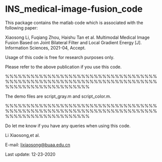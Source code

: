 # INS_medical-image-fusion_code

This package contains the matlab code which is associated with the following paper:

Xiaosong Li, Fuqiang Zhou, Haishu Tan et al. Multimodal Medical Image Fusion Based on Joint Bilateral
Filter and Local Gradient Energy [J]. Information Sciences, 2021-04, Accept.

Usage of this code is free for research purposes only. 

Please refer to the above publication if you use this code.

%%%%%%%%%%%%%%%%%%%%%%%%%%%%%%%%%%%%%%%%%%%%%%%%%%%%%%%%%%%%%%%%%%%%%%%%%%%%%%%%%%%%%%%%%%%%

The demo files are script_gray.m and script_color.m. 

%%%%%%%%%%%%%%%%%%%%%%%%%%%%%%%%%%%%%%%%%%%%%%%%%%%%%%%%%%%%%%%%%%%%%%%%%%%%%%%%%%%%%%%%%%%%

Do let me know if you have any queries when using this code.


Li Xiaosong,et al.   
                                                         
E-mail: lixiaosong@buaa.edu.cn

Last update: 12-23-2020
